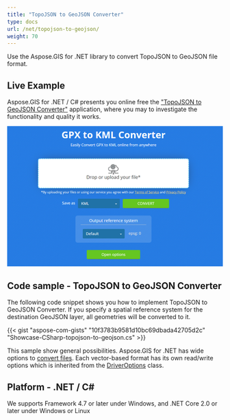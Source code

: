 ```yaml
---
title: "TopoJSON to GeoJSON Converter"
type: docs
url: /net/topojson-to-geojson/
weight: 70
---
```


Use the Aspose.GIS for .NET library to convert TopoJSON to GeoJSON file format.

## **Live Example**

Aspose.GIS for .NET / C# presents you online free the ["TopoJSON to GeoJSON Converter"](https://products.aspose.app/gis/conversion/topojson-to-geojson) application, where you may to investigate the functionality and quality it works.

![TopoJSON to GeoJSON Converter App](conversion.png)

## **Code sample - TopoJSON to GeoJSON Converter**

The following code snippet shows you how to implement TopoJSON to GeoJSON Converter. If you specify a spatial reference system for the destination GeoJSON layer, all geometries will be converted to it. 

{{< gist "aspose-com-gists" "10f3783b9581d10bc69dbada42705d2c" "Showcase-CSharp-topojson-to-geojson.cs" >}}

This sample show general possibilities. Aspose.GIS for .NET has wide options to [convert files](https://docs.aspose.com/gis/net/vector-layers/). Each vector-based format has its own read/write options which is inherited from the [DriverOptions](https://reference.aspose.com/gis/net/aspose.gis/driveroptions) class.

## **Platform - .NET / C#**

We supports Framework 4.7 or later under Windows, and .NET Core 2.0 or later under Windows or Linux
